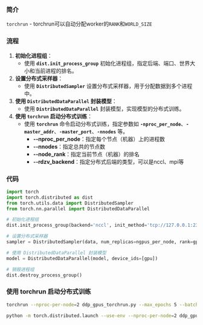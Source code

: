### 简介

`torchrun`
     - torchrun可以自动分配worker的`RANK`和`WORLD_SIZE`

### 流程
1. **初始化进程组**：
    - 使用 **`dist.init_process_group`** 初始化进程组，指定后端、端口、世界大小和当前进程的排名。
2. **设置分布式采样器**：
    - 使用 **`DistributedSampler`** 设置分布式采样器，用于分配数据到多个进程中。
3. **使用 `DistributedDataParallel` 封装模型**：
    - 使用 **`DistributedDataParallel`** 封装模型，实现模型的分布式训练。
4. **使用 `torchrun` 启动分布式训练**：
    - 使用 **`torchrun`** 命令启动分布式训练，指定参数如 **`-nproc_per_node`**、**`-master_addr`**、**`-master_port`**、**`-nnodes`** 等。
        - **--nproc_per_node**：指定每个节点（机器）上的进程数
        - **--nnodes**：指定总共的节点数
        - **--node_rank**：指定当前节点（机器）的排名
        - **--rdzv_backend**：指定分布式后端的类型，可以是nccl、mpi等

### 代码

```python
import torch
import torch.distributed as dist
from torch.utils.data import DistributedSampler
from torch.nn.parallel import DistributedDataParallel

# 初始化进程组
dist.init_process_group(backend='nccl', init_method='tcp://127.0.0.1:23456', world_size=ngpus_per_node, rank=gpu)

# 设置分布式采样器
sampler = DistributedSampler(data, num_replicas=ngpus_per_node, rank=gpu)

# 使用 DistributedDataParallel 封装模型
model = DistributedDataParallel(model, device_ids=[gpu])

# 销毁进程组
dist.destroy_process_group()
```
### 使用 torchrun 启动分布式训练
```sh
torchrun --nproc-per-node=2 ddp_gpus_torchrun.py --max_epochs 5 --batch_size 32

python -m torch.distributed.launch --use-env --nproc-per-node=2 ddp_gpus_torchrun.py --max_epochs 5 --batch_size 32
```
